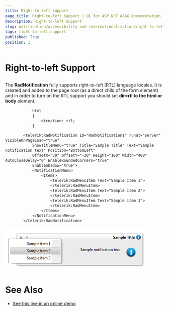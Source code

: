 ```yaml
---
title: Right-to-left Support
page_title: Right-to-left Support | UI for ASP.NET AJAX Documentation
description: Right-to-left Support
slug: notification/accessibility-and-internationalization/right-to-left-support
tags: right-to-left,support
published: True
position: 1
---
```


# Right-to-left Support



## 

The __RadNotification__ fully supports right-to-left (RTL) language locales. It is created and added to the page root (as a direct child of the form element) and in order to turn on the RTL support you should set __dir=rtl to the html or body__ element.

````ASPNET
	        html
	        {
	            direction: rtl;
	        }
````



````ASPNET
	    <telerik:RadNotification ID="RadNotification1" runat="server" VisibleOnPageLoad="true"
	        ShowTitleMenu="true" Title="Sample Title" Text="Sample notification text" Position="BottomLeft"
	        OffsetX="30" OffsetY="-30" Height="100" Width="400" AutoCloseDelay="0" EnableRoundedCorners="true"
	        EnableShadow="true">
	        <NotificationMenu>
	            <Items>
	                <telerik:RadMenuItem Text="Sample item 1">
	                </telerik:RadMenuItem>
	                <telerik:RadMenuItem Text="Sample item 2">
	                </telerik:RadMenuItem>
	                <telerik:RadMenuItem Text="Sample item 3">
	                </telerik:RadMenuItem>
	            </Items>
	        </NotificationMenu>
	    </telerik:RadNotification>
````

![radnotification-rtl-screenshot](images/radnotification-rtl-screenshot.png)

# See Also

 * [See this live in an online demo](http://demos.telerik.com/aspnet-ajax/notification/examples/righttoleft/defaultcs.aspx)
